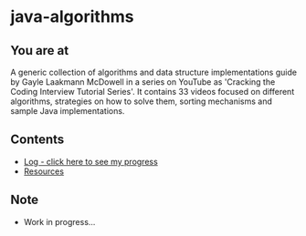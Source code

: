 
# java-algorithms

## You are at
A generic collection of algorithms and data structure implementations guide by Gayle Laakmann McDowell in a series on YouTube as 'Cracking the Coding Interview Tutorial Series'. It contains 33 videos focused on different algorithms, strategies on how to solve them, sorting mechanisms and sample Java implementations.



## Contents

* [Log - click here to see my progress](log.md)
* [Resources](resources.md)


## Note

* Work in progress...
